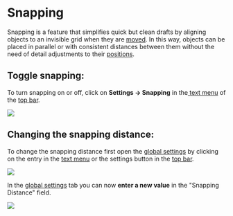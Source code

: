 # Snapping

Snapping is a feature that simplifies quick but clean drafts by aligning objects to an invisible grid when they are [moved](move-objects.md). In this way, objects can be placed in parallel or with consistent distances between them without the need of detail adjustments to their [positions](move-objects.md).

## Toggle snapping:

To turn snapping on or off, click on **Settings -> Snapping** in the[ text menu](../user-interface/the-top-bar.md#text-menu) of the [top bar](../user-interface/the-top-bar.md).

![](../../../.gitbook/assets/iVP\_snapping.jpg)

## Changing the snapping distance:

To change the snapping distance first open the [global settings](../settings/global-settings.md) by clicking on the entry in the [text menu](../user-interface/the-top-bar.md#text-menu) or the settings button in the [top bar](../user-interface/the-top-bar.md#icons).

![](../../../.gitbook/assets/iVP\_settings\_menu\_entry.jpg)

In the [global settings](../settings/global-settings.md) tab you can now **enter a new value** in the "Snapping Distance" field.

![](../../../.gitbook/assets/iVP\_snapping\_global\_settings.jpg)
